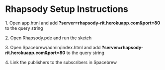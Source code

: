 # Rhapsody Setup Instructions

<p>1. Open app.html and add <b>?server=rhapsody-rit.herokuapp.com&port=80</b> to the query string</p>
<p>2. Open Rhapsody.pde and run the sketch</p>
<p>3. Open Spacebrew/admin/index.html and add <b>?server=rhapsody-rit.herokuapp.com&port=80</b> to the query string</p>
<p>4. Link the publishers to the subscribers in Spacebrew</p>
